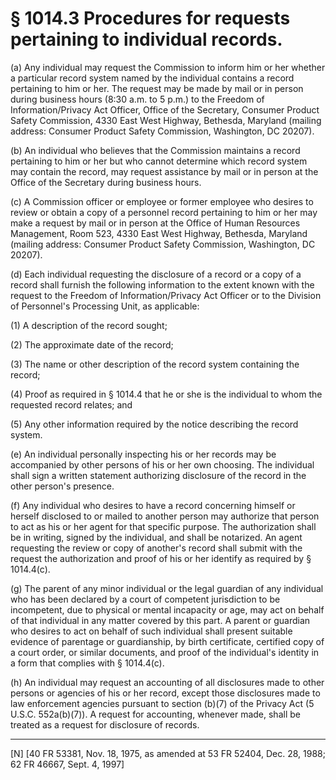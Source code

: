# § 1014.3   Procedures for requests pertaining to individual records.

(a) Any individual may request the Commission to inform him or her whether a particular record system named by the individual contains a record pertaining to him or her. The request may be made by mail or in person during business hours (8:30 a.m. to 5 p.m.) to the Freedom of Information/Privacy Act Officer, Office of the Secretary, Consumer Product Safety Commission, 4330 East West Highway, Bethesda, Maryland (mailing address: Consumer Product Safety Commission, Washington, DC 20207).


(b) An individual who believes that the Commission maintains a record pertaining to him or her but who cannot determine which record system may contain the record, may request assistance by mail or in person at the Office of the Secretary during business hours.


(c) A Commission officer or employee or former employee who desires to review or obtain a copy of a personnel record pertaining to him or her may make a request by mail or in person at the Office of Human Resources Management, Room 523, 4330 East West Highway, Bethesda, Maryland (mailing address: Consumer Product Safety Commission, Washington, DC 20207).


(d) Each individual requesting the disclosure of a record or a copy of a record shall furnish the following information to the extent known with the request to the Freedom of Information/Privacy Act Officer or to the Division of Personnel's Processing Unit, as applicable:


(1) A description of the record sought;


(2) The approximate date of the record;


(3) The name or other description of the record system containing the record;


(4) Proof as required in § 1014.4 that he or she is the individual to whom the requested record relates; and


(5) Any other information required by the notice describing the record system.


(e) An individual personally inspecting his or her records may be accompanied by other persons of his or her own choosing. The individual shall sign a written statement authorizing disclosure of the record in the other person's presence.


(f) Any individual who desires to have a record concerning himself or herself disclosed to or mailed to another person may authorize that person to act as his or her agent for that specific purpose. The authorization shall be in writing, signed by the individual, and shall be notarized. An agent requesting the review or copy of another's record shall submit with the request the authorization and proof of his or her identify as required by § 1014.4(c).


(g) The parent of any minor individual or the legal guardian of any individual who has been declared by a court of competent jurisdiction to be incompetent, due to physical or mental incapacity or age, may act on behalf of that individual in any matter covered by this part. A parent or guardian who desires to act on behalf of such individual shall present suitable evidence of parentage or guardianship, by birth certificate, certified copy of a court order, or similar documents, and proof of the individual's identity in a form that complies with § 1014.4(c).


(h) An individual may request an accounting of all disclosures made to other persons or agencies of his or her record, except those disclosures made to law enforcement agencies pursuant to section (b)(7) of the Privacy Act (5 U.S.C. 552a(b)(7)). A request for accounting, whenever made, shall be treated as a request for disclosure of records.



---

[N] [40 FR 53381, Nov. 18, 1975, as amended at 53 FR 52404, Dec. 28, 1988; 62 FR 46667, Sept. 4, 1997]




